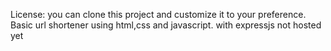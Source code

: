 License:
you can clone this project and customize it to your preference.
Basic url shortener using html,css and javascript. with expressjs not hosted yet
